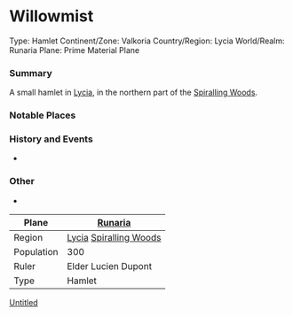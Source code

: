 # Willowmist

Type: Hamlet
Continent/Zone: Valkoria
Country/Region: Lycia
World/Realm: Runaria
Plane: Prime Material Plane

### Summary

A small hamlet in [Lycia](Lycia%20402bf15c994f402cbbf4ef7250df6463.md), in the northern part of the [Spiralling Woods](Spiralling%20Woods%209f481c5faaea443ba90dccd57ff40a50.md). 

### Notable Places

### History and Events

-

### Other

-

| Plane | [Runaria](Runaria%2013a9b9a7f3ee4868a3a851155c4ea24b.md)  |
| --- | --- |
| Region | [Lycia](Lycia%20402bf15c994f402cbbf4ef7250df6463.md) [Spiralling Woods](Spiralling%20Woods%209f481c5faaea443ba90dccd57ff40a50.md)  |
| Population | 300 |
| Ruler | Elder Lucien Dupont |
| Type | Hamlet |

[Untitled](Untitled%2026ef0758e9794c2d816c390985d061a3.csv)